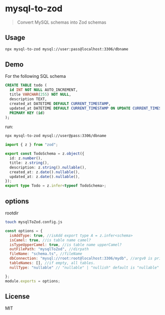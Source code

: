 # mysql-to-zod

> Convert MySQL schemas into Zod schemas

## Usage

```bash
npx mysql-to-zod mysql://user:pass@localhost:3306/dbname
```

## Demo

For the following SQL schema

```sql
CREATE TABLE todo (
  id INT NOT NULL AUTO_INCREMENT,
  title VARCHAR(255) NOT NULL,
  description TEXT,
  created_at DATETIME DEFAULT CURRENT_TIMESTAMP,
  updated_at DATETIME DEFAULT CURRENT_TIMESTAMP ON UPDATE CURRENT_TIMESTAMP,
  PRIMARY KEY (id)
);
```

run:

```bash
npx mysql-to-zod mysql://user@pass:3306/dbname
```

```typescript
import { z } from "zod";

export const TodoSchema = z.object({
  id: z.number(),
  title: z.string(),
  description: z.string().nullable(),
  created_at: z.date().nullable(),
  updated_at: z.date().nullable(),
});
export type Todo = z.infer<typeof TodoSchema>;
```

## options

rootdir

```sh
touch mysqlToZod.config.js
```

```js:mysqlToZod.config.js
const options = {
  isAddType: true, //isAdd export type A = z.infer<schema>
  isCamel: true, //is table name camel?
  isTypeUpperCamel: true, //is table name upperCamel?
  outFilePath: "mysqlToZod", //dirpath
  fileName: "schema.ts", //fileName
  dbConnection: "mysql://root:root@localhost:3306/mydb", //argv0 is priority 1. thisConfig is priority 2.
  tableNames: [], //if empty, all tables.
  nullType: "nullable" // "nullable" | "nullish" default is "nullable"

};
module.exports = options;
```

## License

MIT
